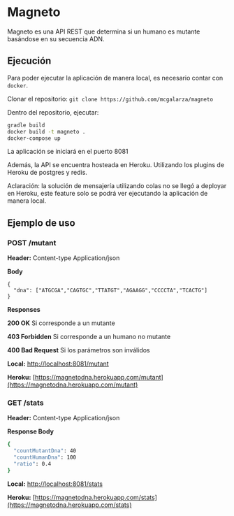 # Magneto

Magneto es una API REST que determina si un humano es mutante basándose en su secuencia ADN.

## Ejecución
Para poder ejecutar la aplicación de manera local, es necesario contar con `docker`.

Clonar el repositorio: `git clone https://github.com/mcgalarza/magneto`

Dentro del repositorio, ejecutar:
```bash
gradle build
docker build -t magneto .
docker-compose up
```
La aplicación se iniciará en el puerto 8081

Además, la API se encuentra hosteada en Heroku. Utilizando los plugins de Heroku de postgres y redis. 

Aclaración: la solución de mensajería utilizando colas no se llegó a deployar en Heroku, este feature solo se podrá ver ejecutando la aplicación de manera local.

## Ejemplo de uso

### POST /mutant

**Header:** Content-type Application/json

**Body**
```
{
  "dna": ["ATGCGA","CAGTGC","TTATGT","AGAAGG","CCCCTA","TCACTG"]
}
```

**Responses**

**200 OK** Si corresponde a un mutante

**403 Forbidden** Si corresponde a un humano no mutante

**400 Bad Request** Si los parámetros son inválidos

**Local:** [http://localhost:8081/mutant](http://localhost:8081/mutant)

**Heroku:** [https://magnetodna.herokuapp.com/mutant](https://magnetodna.herokuapp.com/mutant)

### GET /stats

**Header:** Content-type Application/json

**Response Body**
```bash
{
  "countMutantDna": 40
  "countHumanDna": 100
  "ratio": 0.4
}
```
**Local:** [http://localhost:8081/stats](http://localhost:8081/stats)

**Heroku:** [https://magnetodna.herokuapp.com/stats](https://magnetodna.herokuapp.com/stats)

